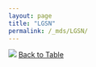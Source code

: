 ```yaml
---
layout: page
title: "LGSN"
permalink: /_mds/LGSN/
---
```


![](../../alns_9.28.22/aln_5HSAA058832_0.970.png?raw=true
)
[Back to Table](../../display)
